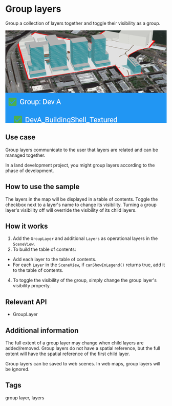 # Group layers

Group a collection of layers together and toggle their visibility as a group.

![Image of group layers](group-layers.png)

## Use case  

Group layers communicate to the user that layers are related and can be managed together.

In a land development project, you might group layers according to the phase of development.

## How to use the sample

The layers in the map will be displayed in a table of contents. Toggle the checkbox next to a layer's name to change its visibility. Turning a group layer's visibility off will override the visibility of its child layers.

## How it works

1. Add the `GroupLayer` and additional `Layers` as operational layers in the `SceneView`.
3. To build the table of contents:
  - Add each layer to the table of contents.
  - For each `Layer` in the `SceneView`, if `canShowInLegend()` returns true, add it to the table of contents.
4. To toggle the visibility of the group, simply change the group layer's visibility property.

## Relevant API

* GroupLayer

## Additional information

The full extent of a group layer may change when child layers are added/removed. Group layers do not have a spatial reference, but the full extent will have the spatial reference of the first child layer.

Group layers can be saved to web scenes. In web maps, group layers will be ignored.

## Tags

group layer, layers